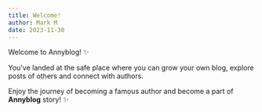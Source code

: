 ```yaml
---
title: Welcome!
author: Mark M
date: 2023-11-30
---
```


Welcome to Annyblog! ✨

You've landed at the safe place where you can grow your own blog, explore posts of others and connect with authors.

Enjoy the journey of becoming a famous author and become a part of **Annyblog** story! ✨
